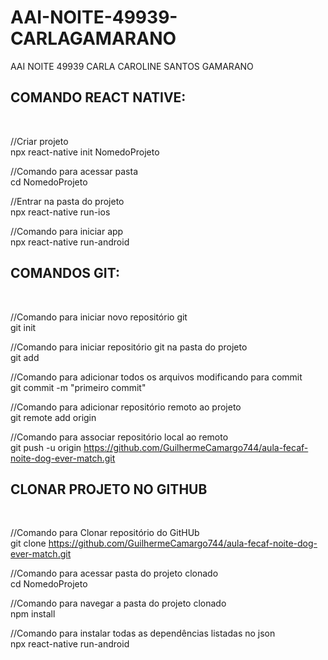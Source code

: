 # AAI-NOITE-49939-CARLAGAMARANO
AAI NOITE 49939 CARLA CAROLINE SANTOS GAMARANO


<h2>COMANDO REACT NATIVE:</h2><br>

//Criar projeto<br>
npx react-native init NomedoProjeto<br>

//Comando para acessar pasta<br>
cd NomedoProjeto<br>

//Entrar na pasta do projeto<br>
npx react-native run-ios<br>

//Comando para iniciar app<br>
npx react-native run-android<br>


<h2>COMANDOS GIT:</h2><br>

//Comando para iniciar novo repositório git<br>
git init<br>


//Comando para iniciar repositório git na pasta do projeto<br> 
git add<br>

//Comando para adicionar todos os arquivos modificando para commit<br>
git commit -m "primeiro commit"<br>

//Comando para adicionar repositório remoto ao projeto<br>
git remote add origin<br>

//Comando para associar repositório local ao remoto<br>
git push -u origin https://github.com/GuilhermeCamargo744/aula-fecaf-noite-dog-ever-match.git<br>


<h2>CLONAR PROJETO NO GITHUB</h2><br>

//Comando para Clonar repositório do GitHUb<br>
git clone https://github.com/GuilhermeCamargo744/aula-fecaf-noite-dog-ever-match.git<br>


//Comando para acessar pasta do projeto clonado<br>
cd NomedoProjeto<br>

//Comando para navegar a pasta do projeto clonado<br>
npm install<br>

//Comando para instalar todas as dependências listadas no json<br>
npx react-native run-android<br>











